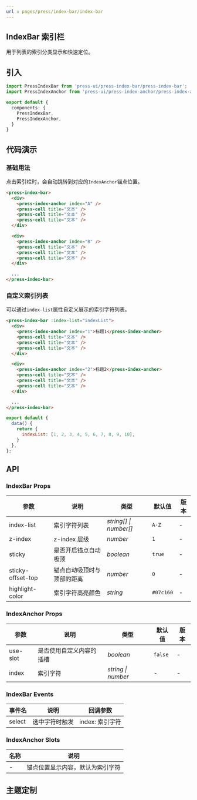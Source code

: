 ```yaml
---
url : pages/press/index-bar/index-bar
---
```


## IndexBar 索引栏

用于列表的索引分类显示和快速定位。


## 引入

```ts
import PressIndexBar from 'press-ui/press-index-bar/press-index-bar';
import PressIndexAnchor from 'press-ui/press-index-anchor/press-index-anchor';

export default {
  components: {
    PressIndexBar,
    PressIndexAnchor,
  }
}
```

## 代码演示

### 基础用法

点击索引栏时，会自动跳转到对应的`IndexAnchor`锚点位置。

```html
<press-index-bar>
  <div>
    <press-index-anchor index="A" />
    <press-cell title="文本" />
    <press-cell title="文本" />
    <press-cell title="文本" />
  </div>

  <div>
    <press-index-anchor index="B" />
    <press-cell title="文本" />
    <press-cell title="文本" />
    <press-cell title="文本" />
  </div>

  ...
</press-index-bar>
```

### 自定义索引列表

可以通过`index-list`属性自定义展示的索引字符列表。

```html
<press-index-bar :index-list="indexList">
  <div>
    <press-index-anchor index="1">标题1</press-index-anchor>
    <press-cell title="文本" />
    <press-cell title="文本" />
    <press-cell title="文本" />
  </div>

  <div>
    <press-index-anchor index="2">标题2</press-index-anchor>
    <press-cell title="文本" />
    <press-cell title="文本" />
    <press-cell title="文本" />
  </div>

  ...
</press-index-bar>
```

```javascript
export default {
  data() {
    return {
      indexList: [1, 2, 3, 4, 5, 6, 7, 8, 9, 10],
    }
  },
};
```

## API

### IndexBar Props

| 参数              | 说明                       | 类型                   | 默认值    | 版本 |
| ----------------- | -------------------------- | ---------------------- | --------- | ---- |
| index-list        | 索引字符列表               | _string[] \| number[]_ | `A-Z`     | -    |
| z-index           | z-index 层级               | _number_               | `1`       | -    |
| sticky            | 是否开启锚点自动吸顶       | _boolean_              | `true`    | -    |
| sticky-offset-top | 锚点自动吸顶时与顶部的距离 | _number_               | `0`       | -    |
| highlight-color   | 索引字符高亮颜色           | _string_               | `#07c160` | -    |

### IndexAnchor Props

| 参数     | 说明                     | 类型               | 默认值  | 版本 |
| -------- | ------------------------ | ------------------ | ------- | ---- |
| use-slot | 是否使用自定义内容的插槽 | _boolean_          | `false` | -    |
| index    | 索引字符                 | _string \| number_ | -       | -    |

### IndexBar Events

| 事件名 | 说明           | 回调参数        |
| ------ | -------------- | --------------- |
| select | 选中字符时触发 | index: 索引字符 |

### IndexAnchor Slots

| 名称 | 说明                             |
| ---- | -------------------------------- |
| -    | 锚点位置显示内容，默认为索引字符 |

## 主题定制

<theme-config />